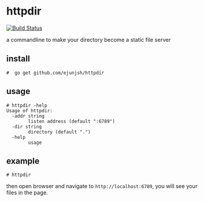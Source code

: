 # httpdir

[![Build Status](https://travis-ci.org/ejunjsh/httpdir.svg?branch=master)](https://travis-ci.org/ejunjsh/httpdir)

a commandline to make your directory become a static file server

## install

    #  go get github.com/ejunjsh/httpdir

## usage

    # httpdir -help
    Usage of httpdir:
      -addr string
            listen address (default ":6789")
      -dir string
            directory (default ".")
      -help
            usage

## example

    # httpdir

then open browser and navigate to `http://localhost:6789`, you will see your files in the page.